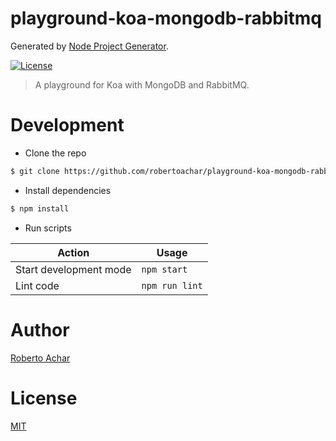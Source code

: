 # playground-koa-mongodb-rabbitmq

Generated by [Node Project Generator](https://github.com/robertoachar/generator-node).

[![License][license-badge]][license-url]

> A playground for Koa with MongoDB and RabbitMQ.

# Development

- Clone the repo

```bash
$ git clone https://github.com/robertoachar/playground-koa-mongodb-rabbitmq.git
```

- Install dependencies

```bash
$ npm install
```

- Run scripts

| Action                 | Usage          |
| ---------------------- | -------------- |
| Start development mode | `npm start`    |
| Lint code              | `npm run lint` |

# Author

[Roberto Achar](https://twitter.com/robertoachar)

# License

[MIT](https://github.com/robertoachar/playground-koa-mongodb-rabbitmq/blob/master/LICENSE)

[license-badge]: https://img.shields.io/github/license/robertoachar/playground-koa-mongodb-rabbitmq.svg
[license-url]: https://opensource.org/licenses/MIT
